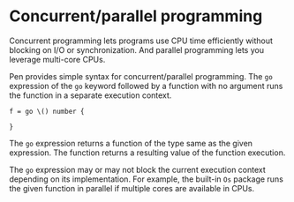 # Concurrent/parallel programming

Concurrent programming lets programs use CPU time efficiently without blocking on I/O or synchronization. And parallel programming lets you leverage multi-core CPUs.

Pen provides simple syntax for concurrent/parallel programming. The `go` expression of the `go` keyword followed by a function with no argument runs the function in a separate execution context.

```pen
f = go \() number {

}
```

The `go` expression returns a function of the type same as the given expression. The function returns a resulting value of the function execution.

The `go` expression may or may not block the current execution context depending on its implementation. For example, the built-in `Os` package runs the given function in parallel if multiple cores are available in CPUs.
